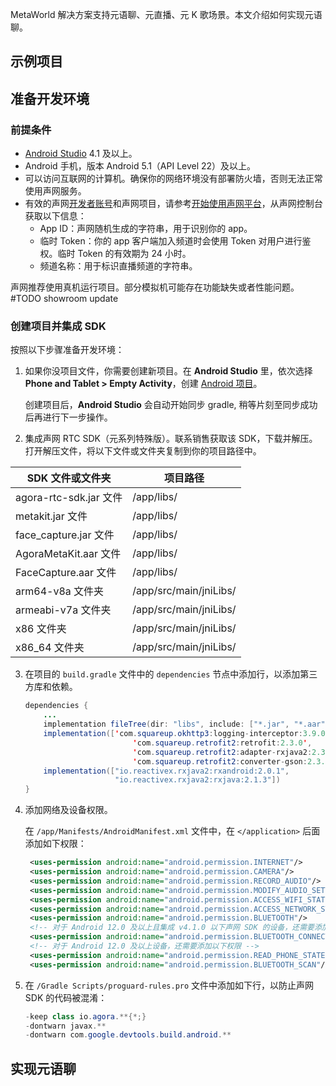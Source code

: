 MetaWorld 解决方案支持元语聊、元直播、元 K 歌场景。本文介绍如何实现元语聊。

## 示例项目

## 准备开发环境

### 前提条件

- [Android Studio](https://developer.android.com/studio/) 4.1 及以上。
- Android 手机，版本 Android 5.1（API Level 22）及以上。
- 可以访问互联网的计算机。确保你的网络环境没有部署防火墙，否则无法正常使用声网服务。
- 有效的声网[开发者账号](https://docs.agora.io/cn/Agora%20Platform/sign_in_and_sign_up)和声网项目，请参考[开始使用声网平台](https://docs.agora.io/cn/Agora%20Platform/get_appid_token?platform=All%20Platforms)，从声网控制台获取以下信息：
  - App ID：声网随机生成的字符串，用于识别你的 app。
  - 临时 Token：你的 app 客户端加入频道时会使用 Token 对用户进行鉴权。临时 Token 的有效期为 24 小时。
  - 频道名称：用于标识直播频道的字符串。

<div class="alert note">声网推荐使用真机运行项目。部分模拟机可能存在功能缺失或者性能问题。</div> #TODO showroom update

### 创建项目并集成 SDK

按照以下步骤准备开发环境：

1. 如果你没项目文件，你需要创建新项目。在 **Android Studio** 里，依次选择 **Phone and Tablet > Empty Activity**，创建 [Android 项目](https://developer.android.com/studio/projects/create-project)。

   <div class="alert note">创建项目后，<b>Android Studio</b> 会自动开始同步 gradle, 稍等片刻至同步成功后再进行下一步操作。</div>

2. 集成声网 RTC SDK（元系列特殊版）。联系销售获取该 SDK，下载并解压。打开解压文件，将以下文件或文件夹复制到你的项目路径中。

|  SDK 文件或文件夹      |  项目路径       |
|----------|--------|
| agora-rtc-sdk.jar 文件       |/app/libs/         |
| metakit.jar 文件       | /app/libs/        |
| face_capture.jar 文件       | /app/libs/        |
| AgoraMetaKit.aar 文件       | /app/libs/        |
| FaceCapture.aar 文件       | /app/libs/        |
| arm64-v8a 文件夹       | /app/src/main/jniLibs/        |
| armeabi-v7a 文件夹       | /app/src/main/jniLibs/        |
| x86 文件夹       | /app/src/main/jniLibs/        |
| x86_64 文件夹               | /app/src/main/jniLibs/                   |

3. 在项目的 `build.gradle` 文件中的 `dependencies` 节点中添加行，以添加第三方库和依赖。

    ```java
    dependencies {
        ...
        implementation fileTree(dir: "libs", include: ["*.jar", "*.aar"])
        implementation(['com.squareup.okhttp3:logging-interceptor:3.9.0',
                            'com.squareup.retrofit2:retrofit:2.3.0',
                            'com.squareup.retrofit2:adapter-rxjava2:2.3.0',
                            'com.squareup.retrofit2:converter-gson:2.3.0'])
        implementation(["io.reactivex.rxjava2:rxandroid:2.0.1",
                        "io.reactivex.rxjava2:rxjava:2.1.3"])
    }
    ```

4. 添加网络及设备权限。

   在 `/app/Manifests/AndroidManifest.xml` 文件中，在 `</application>` 后面添加如下权限：

   ```xml
    <uses-permission android:name="android.permission.INTERNET"/>
    <uses-permission android:name="android.permission.CAMERA"/>
    <uses-permission android:name="android.permission.RECORD_AUDIO"/>
    <uses-permission android:name="android.permission.MODIFY_AUDIO_SETTINGS"/>
    <uses-permission android:name="android.permission.ACCESS_WIFI_STATE"/>
    <uses-permission android:name="android.permission.ACCESS_NETWORK_STATE"/>
    <uses-permission android:name="android.permission.BLUETOOTH"/>
    <!-- 对于 Android 12.0 及以上且集成 v4.1.0 以下声网 SDK 的设备，还需要添加以下权限 -->
    <uses-permission android:name="android.permission.BLUETOOTH_CONNECT"/>
    <!-- 对于 Android 12.0 及以上设备，还需要添加以下权限 -->
    <uses-permission android:name="android.permission.READ_PHONE_STATE"/>
    <uses-permission android:name="android.permission.BLUETOOTH_SCAN"/>
   ```

5. 在 `/Gradle Scripts/proguard-rules.pro` 文件中添加如下行，以防止声网 SDK 的代码被混淆：

   ```java
   -keep class io.agora.**{*;}
   -dontwarn javax.**
   -dontwarn com.google.devtools.build.android.**
   ```

## 实现元语聊